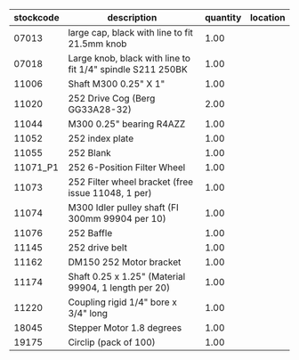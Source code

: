 |stockcode|description|quantity|location|
|---------|-----------|--------|--------|
|07013|large cap, black with line to fit 21.5mm knob|1.00||
|07018|Large knob, black with line to fit 1/4" spindle S211 250BK|1.00||
|11006|Shaft M300 0.25" X 1"|1.00||
|11020|252 Drive Cog (Berg GG33A28-32)|2.00||
|11044|M300 0.25" bearing R4AZZ|1.00||
|11052|252 index plate|1.00||
|11055|252 Blank|1.00||
|11071_P1|252 6-Position Filter Wheel|1.00| |
|11073|252 Filter wheel bracket (free issue 11048, 1 per)|1.00||
|11074|M300 Idler pulley shaft (FI 300mm 99904 per 10)|1.00||
|11076|252 Baffle|1.00||
|11145|252 drive belt|1.00||
|11162|DM150 252 Motor bracket|1.00||
|11174|Shaft 0.25 x 1.25" (Material 99904, 1 length per 20)|1.00||
|11220|Coupling rigid 1/4" bore x 3/4" long|1.00||
|18045|Stepper Motor 1.8 degrees|1.00||
|19175|Circlip (pack of 100)|1.00||
